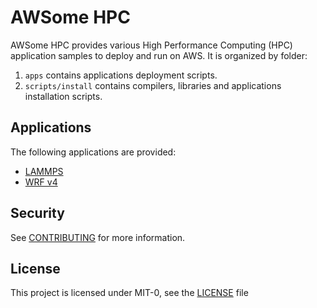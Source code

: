 # AWSome HPC

AWSome HPC provides various High Performance Computing (HPC) application samples to deploy and run on AWS.
It is organized by folder:

1. `apps` contains applications deployment scripts.
1. `scripts/install` contains compilers, libraries and applications installation scripts.

## Applications

The following applications are provided:

- [LAMMPS](<apps/lammps/README.md>)
- [WRF v4](<apps/wrf/README.md>)

## Security

See [CONTRIBUTING](<CONTRIBUTING.md#security-issue-notifications>) for more information.

## License

This project is licensed under MIT-0, see the [LICENSE](<LICENSE>) file
